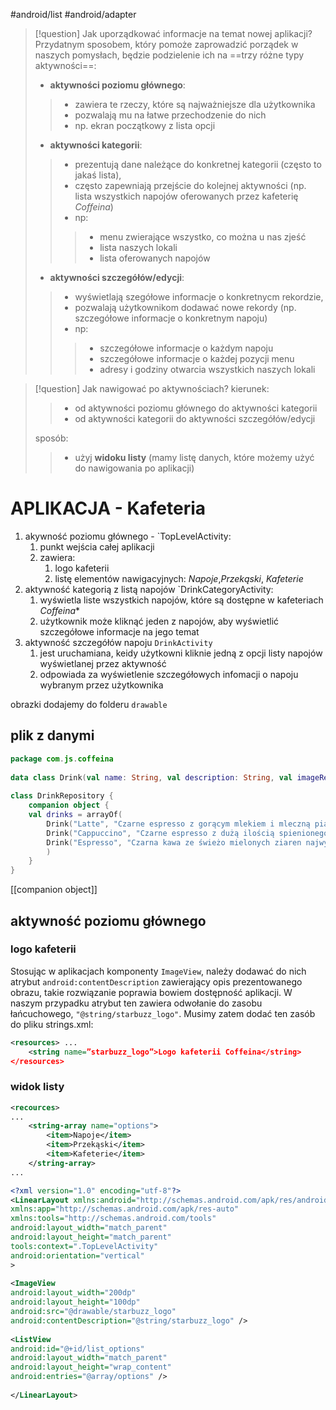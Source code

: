 #android/list #android/adapter 

>[!question] Jak uporządkować informacje na temat nowej aplikacji?
>Przydatnym sposobem, który pomoże zaprowadzić porządek w naszych pomysłach, będzie podzielenie ich na ==trzy różne typy aktywności==:
>-  **aktywności poziomu głównego**:
>> - zawiera te rzeczy, które są najważniejsze dla użytkownika 
>> - pozwalają mu na łatwe przechodzenie do nich
>> - np. ekran początkowy z lista opcji
>- **aktywności kategorii**:
>> - prezentują dane należące do konkretnej kategorii (często to jakaś lista),
>> - często zapewniają przejście do kolejnej aktywności (np. lista wszystkich napojów oferowanych przez kafeterię *Coffeina*)
>> - np:
>>> - menu zwierające wszystko, co można u nas zjeść
>>> - lista naszych lokali
>>> - lista oferowanych napojów
>- **aktywności szczegółów/edycji**:
>> - wyświetlają szegółowe informacje o konkretnycm rekordzie,
>> - pozwalają użytkownikom dodawać nowe rekordy (np. szczegółowe informacje o konkretnym napoju)
>> - np:
>>> - szczegółowe informacje o każdym napoju
>>> - szczegółowe informacje o każdej pozycji menu
>>> - adresy i godziny otwarcia wszystkich naszych lokali


>[!question] Jak nawigować po aktywnościach?
>kierunek:
>>- od aktywności poziomu głównego do aktywności kategorii
>>- od aktywności kategorii do aktywności szczegółów/edycji
>
>sposób:
>> - użyj **widoku listy** (mamy listę danych, które możemy użyć do nawigowania po aplikacji)



# APLIKACJA - Kafeteria

1. akywność poziomu głównego - `TopLevelActivity:
	1. punkt wejścia całej aplikacji
	2. zawiera:
		1. logo kafeterii
		2. listę elementów nawigacyjnych: *Napoje*,*Przekąski*, *Kafeterie*
2. aktywność kategorią z listą napojów `DrinkCategoryActivity:
	1. wyświetla liste wszystkich napojów, które są dostępne w kafeteriach *Coffeina**
	2. użytkownik  może kliknąć jeden z napojów, aby wyświetlić szczegółowe informacje na jego temat
3. aktywność szczegółów napoju `DrinkActivity`
	1. jest uruchamiana, keidy użytkowni kliknie jedną z opcji listy napojów wyświetlanej przez aktywność
	2. odpowiada za wyświetlenie szczegółowych infomacji o napoju wybranym przez użytkownika



obrazki dodajemy do folderu `drawable`


## plik z danymi

```kotlin
package com.js.coffeina  
  
data class Drink(val name: String, val description: String, val imageResourceId: Int)  
  
class DrinkRepository {  
	companion object {  
	val drinks = arrayOf(  
		Drink("Latte", "Czarne espresso z gorącym mlekiem i mleczną pianką.", R.drawable.latte),  
		Drink("Cappuccino", "Czarne espresso z dużą ilością spienionego mleka.", R.drawable.cappuccino),  
		Drink("Espresso", "Czarna kawa ze świeżo mielonych ziaren najwyższej jakości.", R.drawable.filter)  
		)  
	}  
}
```

[[companion object]]


## aktywność poziomu głównego
### logo kafeterii
Stosując w aplikacjach komponenty `ImageView`, należy dodawać do nich atrybut `android:contentDescription` zawierający opis prezentowanego obrazu, takie rozwiązanie poprawia bowiem dostępność aplikacji.
W naszym przypadku atrybut ten zawiera odwołanie do zasobu łańcuchowego, `"@string/starbuzz_logo"`. Musimy zatem dodać ten zasób do pliku strings.xml:
```xml
<resources> ...
	<string name=”starbuzz_logo”>Logo kafeterii Coffeina</string>
</resources>
```

### widok listy

```xml
<recources>
...
	<string-array name="options">  
		<item>Napoje</item>  
		<item>Przekąski</item>  
		<item>Kafeterie</item>  
	</string-array>
...
```


```xml
<?xml version="1.0" encoding="utf-8"?>  
<LinearLayout xmlns:android="http://schemas.android.com/apk/res/android"  
xmlns:app="http://schemas.android.com/apk/res-auto"  
xmlns:tools="http://schemas.android.com/tools"  
android:layout_width="match_parent"  
android:layout_height="match_parent"  
tools:context=".TopLevelActivity"  
android:orientation="vertical"  
>  
  
<ImageView  
android:layout_width="200dp"  
android:layout_height="100dp"  
android:src="@drawable/starbuzz_logo"  
android:contentDescription="@string/starbuzz_logo" />  
  
<ListView  
android:id="@+id/list_options"  
android:layout_width="match_parent"  
android:layout_height="wrap_content"  
android:entries="@array/options" />  
  
</LinearLayout>
```












